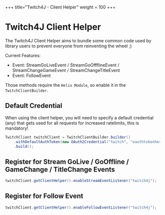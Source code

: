 +++
title="Twitch4J - Client Helper"
weight = 100
+++

# Twitch4J Client Helper

The Twitch4J Client Helper aims to bundle some common code used by library users to prevent everyone from reinventing the wheel ;)

Current Features:
- Event: StreamGoLiveEvent / StreamGoOffflineEvent / StreamChangeGameEvent / StreamChangeTitleEvent
- Event: FollowEvent

Those methods require the `Helix Module`, so enable it in the `TwitchClientBuilder`.

## Default Credential

When using the client helper, you will need to specify a default credential (any) that gets used for all requests for increased ratelimits, this is mandatory!

```java
TwitchClient twitchClient = TwitchClientBuilder.builder()
    .withDefaultAuthToken(new OAuth2Credential("twitch", "oauthtokenhere"))
    .build();
```

## Register for Stream GoLive / GoOffline / GameChange / TitleChange Events

```java
twitchClient.getClientHelper().enableStreamEventListener("twitch4j");
```

## Register for Follow Event

```java
twitchClient.getClientHelper().enableFollowEventListener("twitch4j");
```
